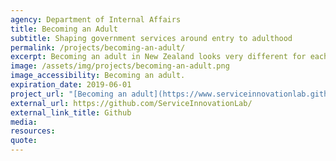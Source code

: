 ```yaml
---
agency: Department of Internal Affairs
title: Becoming an Adult
subtitle: Shaping government services around entry to adulthood
permalink: /projects/becoming-an-adult/
excerpt: Becoming an adult in New Zealand looks very different for each person and can be influenced by many variables. The ‘becoming an adult’ project was undertaken by a cross-branch DIA team to look into improving how young adults access government services and prove who they are (manage their identity).
image: /assets/img/projects/becoming-an-adult.png
image_accessibility: Becoming an adult.
expiration_date: 2019-06-01
project_url: "[Becoming an adult](https://www.serviceinnovationlab.github.io/projects/becoming-an-adult/)"
external_url: https://github.com/ServiceInnovationLab/
external_link_title: Github
media:
resources:
quote:
---
```


